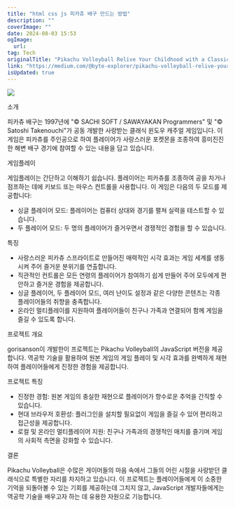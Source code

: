 ```yaml
---
title: "html css js 피카츄 배구 만드는 방법"
description: ""
coverImage: ""
date: 2024-08-03 15:53
ogImage: 
  url: 
tag: Tech
originalTitle: "Pikachu Volleyball Relive Your Childhood with a Classic Reborn"
link: "https://medium.com/@byte-explorer/pikachu-volleyball-relive-your-childhood-with-a-classic-reborn-76fbf41c7e64"
isUpdated: true
---
```






<img src="/assets/img/PikachuVolleyballReliveYourChildhoodwithaClassicReborn_0.png" />

소개

피카츄 배구는 1997년에 "© SACHI SOFT / SAWAYAKAN Programmers" 및 "© Satoshi Takenouchi"가 공동 개발한 사랑받는 클래식 윈도우 캐주얼 게임입니다. 이 게임은 피카츄를 주인공으로 하여 플레이어가 사랑스러운 포켓몬을 조종하여 흥미진진한 해변 배구 경기에 참여할 수 있는 내용을 담고 있습니다.

게임플레이

<div class="content-ad"></div>

게임플레이는 간단하고 이해하기 쉽습니다. 플레이어는 피카츄를 조종하여 공을 차거나 점프하는 데에 키보드 또는 마우스 컨트롤을 사용합니다. 이 게임은 다음의 두 모드를 제공합니다:

- 싱글 플레이어 모드: 플레이어는 컴퓨터 상대와 경기를 펼쳐 실력을 테스트할 수 있습니다.
- 두 플레이어 모드: 두 명의 플레이어가 즐거우면서 경쟁적인 경험을 할 수 있습니다.

특징

- 사랑스러운 피카츄 스프라이트로 만들어진 매력적인 시각 효과는 게임 세계를 생동시켜 주어 즐거운 분위기를 연출합니다.
- 직관적인 컨트롤은 모든 연령의 플레이어가 참여하기 쉽게 만들어 주어 모두에게 편안하고 즐거운 경험을 제공합니다.
- 싱글 플레이어, 두 플레이어 모드, 여러 난이도 설정과 같은 다양한 콘텐츠는 각종 플레이어들의 취향을 충족합니다.
- 온라인 멀티플레이를 지원하여 플레이어들이 친구나 가족과 연결되어 함께 게임을 즐길 수 있도록 합니다.

<div class="content-ad"></div>

프로젝트 개요

gorisanson이 개발한이 프로젝트는 Pikachu Volleyball의 JavaScript 버전을 제공합니다. 역공학 기술을 활용하여 원본 게임의 게임 플레이 및 시각 효과를 완벽하게 재현하여 플레이어들에게 진정한 경험을 제공합니다.

프로젝트 특징

- 진정한 경험: 원본 게임의 충실한 재현으로 플레이어가 향수로운 추억을 간직할 수 있습니다.
- 현대 브라우저 호환성: 플러그인을 설치할 필요없이 게임을 즐길 수 있어 편리하고 접근성을 제공합니다.
- 로컬 및 온라인 멀티플레이어 지원: 친구나 가족과의 경쟁적인 매치를 즐기며 게임의 사회적 측면을 강화할 수 있습니다.

<div class="content-ad"></div>

결론

Pikachu Volleyball은 수많은 게이머들의 마음 속에서 그들의 어린 시절을 사랑받던 클래식으로 특별한 자리를 차지하고 있습니다. 이 프로젝트는 플레이어들에게 이 소중한 기억을 되돌아볼 수 있는 기회를 제공하는데 그치지 않고, JavaScript 개발자들에게는 역공학 기술을 배우고자 하는 데 유용한 자원으로 기능합니다.
